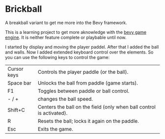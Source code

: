 # Brickball
A breakball variant to get me more into the Bevy framework.

This is a learning project to get more aknowledge with the [bevy game engine](https://bevyengine.org/). It is neither feature complete or playbable until now.

I started by display and moving the player paddel. After that I added the ball and walls. Now I added extended keyboard control over the elements. So you can use the following keys to control the game: 

<table>
<tr>
<td>Cursor keys</td>
<td>Controls the player paddle (or the ball).</td>
</tr>
<tr>
<td>Space bar</td>
<td>Unlocks the ball from paddle (game starts).</td>
</tr>
<tr>
<td>F1</td>
<td>Toggles between paddle or ball control.</td>
</tr>
<tr>
<td>- / +</td>
<td>changes the ball speed.</td>
</tr>
<tr>
<td>Shift+C</td>
<td>Centers the ball on the field (only when ball control is activated).</td>
</tr>
<tr>
<td>R</td>
<td>Resets the ball; locks it again on the paddle.</td>
</tr>
<tr>
<td>Esc</td>
<td>Exits the game.</td>
</tr>
</table>

